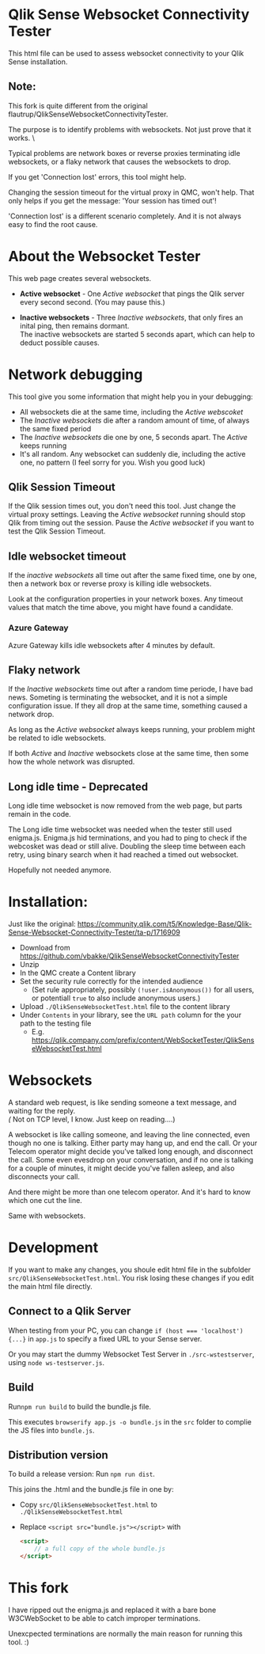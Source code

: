 # Qlik Sense Websocket Connectivity Tester
This html file can be used to assess websocket connectivity to your Qlik Sense installation.

## Note:
This fork is quite different from the original flautrup/QlikSenseWebsocketConnectivityTester.

The purpose is to identify problems with websockets. Not just prove that it works. \

Typical problems are network boxes or reverse proxies terminating idle websockets,
or a flaky network that causes the websockets to drop.

If you get 'Connection lost' errors, this tool might help.

Changing the session timeout for the virtual proxy in QMC, won't help. That only helps if you get the message: 'Your session has timed out'! 

'Connection lost' is a different scenario completely.  And it is  not always easy to find the root cause.



# About the Websocket Tester
This web page creates several websockets.

* **Active websocket** - One *Active websocket* that pings the Qlik server every second second.  (You may pause this.) 

* **Inactive websockets** - Three *Inactive websockets*, that only fires an inital ping, then remains dormant. \
The inactive websockets are started 5 seconds apart, which can help to deduct possible causes.


# Network debugging
This tool give you some information that might help you in your debugging:
 * All websockets die at the same time, including the *Active webscoket*
 * The *Inactive websockets* die after a random amount of time, of always the same fixed period
 * The *Inactive websockets* die one by one, 5 seconds apart. The *Active* keeps running
 * It's all random. Any websocket can suddenly die, including the active one, no pattern (I feel sorry for you. Wish you good luck)


## Qlik Session Timeout 
If the Qlik session times out, you don't need this tool. Just change the virtual proxy settings.  Leaving the *Active websocket* running should stop Qlik from timing out the session. Pause the *Active websocket* if you want to test the Qlik Session Timeout.


## Idle websocket timeout 
If the *inactive websockets* all time out after the same fixed time, one by one, then a network box or reverse proxy is killing idle websockets. 

Look at the configuration properties in your network boxes. Any timeout values that match the time above, you might have found a candidate. 

### Azure Gateway
Azure Gateway kills idle websockets after 4 minutes by default.



## Flaky network
If the *Inactive websockets* time out after a random time periode, I have bad news.  Someting is terminating the websocket, and it is not a simple configuration issue.  If they all drop at the same time, something caused a network drop.

As long as the *Active websocket* always keeps running, your problem might be related to idle websockets.

If both *Active* and *Inactive* websockets close at the same time, then some how the whole network was disrupted.


## Long idle time - Deprecated
Long idle time websocket is now removed from the web page, but parts remain in the code.

The Long idle time websocket was needed when the tester still used enigma.js. Enigma.js hid terminations, and you had to ping to check if the webcosket was dead or still alive. Doubling the sleep time between each retry, using binary search when it had reached a timed out websocket.

Hopefully not needed anymore.


# Installation:
Just like the original:  https://community.qlik.com/t5/Knowledge-Base/Qlik-Sense-Websocket-Connectivity-Tester/ta-p/1716909


* Download from https://github.com/vbakke/QlikSenseWebsocketConnectivityTester
* Unzip
* In the QMC create a Content library
* Set the security rule correctly for the intended audience
  * (Set rule appropriately, possibly `(!user.isAnonymous())` for all users, or potentiall `true` to also include anonymous users.)
* Upload `./QlikSenseWebsocketTest.html` file to the content library
* Under `Contents` in your library, see the `URL path` column for the your path to the testing file
  * E.g. https://qlik.company.com/prefix/content/WebSocketTester/QlikSenseWebsocketTest.html


# Websockets
A standard web request, is like sending someone a text message, and waiting for the reply.*\
(* Not on TCP level, I know. Just keep on reading....)

A websocket is like calling someone, and leaving the line connected, even though no one is talking. Either party may hang up, and end the call. Or your Telecom operator might decide you've talked long enough, and disconnect the call. Some even evesdrop on your conversation, and if no one is talking for a couple of minutes, it might decide you've fallen asleep, and also disconnects your call. 

And there might be more than one telecom operator. And it's hard to know which one cut the line.

Same with websockets.


# Development
If you want to make any changes, you shoule edit html file in the subfolder `src/QlikSenseWebsocketTest.html`.   You risk losing these changes if you edit the main html file directly. 


## Connect to a Qlik Server
When testing from your PC, you can change `if (host === 'localhost') {...}` in `app.js` to specify a fixed URL to your Sense server. 

Or you may start the dummy Websocket Test Server in `./src-wstestserver`, using `node ws-testserver.js`.



## Build 
Run`npm run build` to build the bundle.js file.

This executes `browserify app.js -o bundle.js` in the `src` folder to complie the JS files into `bundle.js`.




## Distribution version
To build a release version: Run `npm run dist`.

This joins the .html and the bundle.js file in one by:
* Copy `src/QlikSenseWebsocketTest.html` to `./QlikSenseWebsocketTest.html`
* Replace `<script src="bundle.js"></script>` with 
  
    ``` html
    <script>
        // a full copy of the whole bundle.js
    </script>
    ```


# This fork
I have ripped out the enigma.js and replaced it with a bare bone W3CWebSocket to be able to catch improper terminations.

Unexcpected terminations are normally the main reason for running this tool. :)


